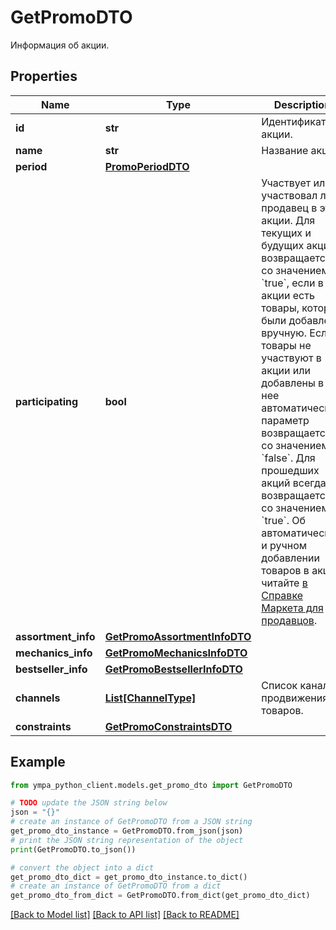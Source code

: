 # GetPromoDTO

Информация об акции.

## Properties

Name | Type | Description | Notes
------------ | ------------- | ------------- | -------------
**id** | **str** | Идентификатор акции. | 
**name** | **str** | Название акции. | 
**period** | [**PromoPeriodDTO**](PromoPeriodDTO.md) |  | 
**participating** | **bool** | Участвует или участвовал ли продавец в этой акции.  Для текущих и будущих акций возвращается со значением &#x60;true&#x60;, если в акции есть товары, которые были добавлены вручную. Если товары не участвуют в акции или добавлены в нее автоматически, параметр возвращается со значением &#x60;false&#x60;.  Для прошедших акций всегда возвращается со значением &#x60;true&#x60;.  Об автоматическом и ручном добавлении товаров в акцию читайте [в Справке Маркета для продавцов](https://yandex.ru/support2/marketplace/ru/marketing/promos/market/index).  | 
**assortment_info** | [**GetPromoAssortmentInfoDTO**](GetPromoAssortmentInfoDTO.md) |  | 
**mechanics_info** | [**GetPromoMechanicsInfoDTO**](GetPromoMechanicsInfoDTO.md) |  | 
**bestseller_info** | [**GetPromoBestsellerInfoDTO**](GetPromoBestsellerInfoDTO.md) |  | 
**channels** | [**List[ChannelType]**](ChannelType.md) | Список каналов продвижения товаров. | [optional] 
**constraints** | [**GetPromoConstraintsDTO**](GetPromoConstraintsDTO.md) |  | [optional] 

## Example

```python
from ympa_python_client.models.get_promo_dto import GetPromoDTO

# TODO update the JSON string below
json = "{}"
# create an instance of GetPromoDTO from a JSON string
get_promo_dto_instance = GetPromoDTO.from_json(json)
# print the JSON string representation of the object
print(GetPromoDTO.to_json())

# convert the object into a dict
get_promo_dto_dict = get_promo_dto_instance.to_dict()
# create an instance of GetPromoDTO from a dict
get_promo_dto_from_dict = GetPromoDTO.from_dict(get_promo_dto_dict)
```
[[Back to Model list]](../README.md#documentation-for-models) [[Back to API list]](../README.md#documentation-for-api-endpoints) [[Back to README]](../README.md)



